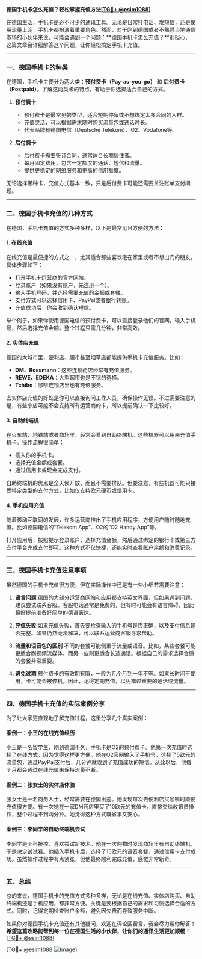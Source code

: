 **德国手机卡怎么充值？轻松掌握充值方法[[TG💪+ @esim1088](https://t.me/s/esim1088)]**

在德国生活，手机卡是必不可少的通讯工具。无论是日常打电话、发短信，还是使用流量上网，手机卡都扮演着重要角色。然而，对于刚到德国或者不熟悉当地通信市场的小伙伴来说，可能会遇到一个问题：**德国手机卡怎么充值？**别担心，这篇文章会详细解答这个问题，让你轻松搞定手机卡充值。

---

### **一、德国手机卡的种类**

在德国，手机卡主要分为两大类：**预付费卡（Pay-as-you-go）** 和 **后付费卡（Postpaid）**。了解这两类卡的特点，有助于你选择适合自己的方式。

1. **预付费卡**
   - 预付费卡是最常见的类型，适合短期停留或不想绑定太多合同的人群。
   - 充值灵活，可以根据需求随时购买流量包或通话时长。
   - 代表品牌有德国电信（Deutsche Telekom）、O2、Vodafone等。

2. **后付费卡**
   - 后付费卡需要签订合同，通常适合长期居住者。
   - 每月固定费用，包含一定额度的通话、短信和流量。
   - 提供更稳定的网络服务和更高的信用额度。

无论选择哪种卡，充值方式基本一致，只是后付费卡可能还需要关注账单支付问题。

---

### **二、德国手机卡充值的几种方式**

在德国，手机卡充值的方式多种多样，以下是最常见且方便的方法：

#### **1. 在线充值**
在线充值是最便捷的方式之一，尤其适合那些喜欢宅在家里或者不想出门的朋友。具体步骤如下：

- 打开手机卡运营商的官方网站。
- 登录账户（如果没有账户，先注册一个）。
- 输入手机号码，并选择需要充值的金额或套餐。
- 支付方式可以选择信用卡、PayPal或者银行转账。
- 充值成功后，你会收到确认短信。

举个例子，如果你使用德国电信的预付费卡，可以直接登录他们的官网，输入手机号，然后选择充值金额。整个过程只需几分钟，非常高效。

#### **2. 实体店充值**
德国的大城市里，便利店、超市甚至烟草店都能提供手机卡充值服务。比如：

- **DM、Rossmann**：这些连锁药店经常有充值服务。
- **REWE、EDEKA**：大型超市也是不错的选择。
- **Tchibo**：咖啡连锁店里也有充值服务。

去实体店充值的好处是你可以直接询问工作人员，确保操作无误。不过需要注意的是，有些小店可能不会支持所有运营商的卡，所以提前确认一下比较好。

#### **3. 自助终端机**
在火车站、地铁站或者商场里，经常会看到自助终端机。这些机器可以用来充值手机卡。操作流程很简单：

- 插入你的手机卡。
- 选择充值金额或套餐。
- 通过信用卡或现金完成支付。

自助终端机的优点是全天候开放，而且不需要排队。但要注意，有些机器可能只接受特定类型的支付方式，比如仅支持欧元硬币或信用卡。

#### **4. 手机应用充值**
随着移动互联网的发展，许多运营商推出了手机应用程序，方便用户随时随地充值。比如德国电信的“Telekom App”、O2的“O2 Handy App”等。

打开应用后，按照提示登录账户，选择充值金额，然后通过绑定的银行卡或第三方支付平台完成支付即可。这种方式不仅快捷，还能实时查看账户余额和消费记录。

---

### **三、德国手机卡充值注意事项**

虽然德国的手机卡充值很方便，但在实际操作中还是有一些小细节需要注意：

1. **语言问题**
   德国的大部分运营商网站和应用都支持英文界面，但如果遇到问题，建议尝试联系客服。客服电话通常是免费的，但有时可能会有语言障碍，因此最好提前准备好简单的德语表达。

2. **充值失败**
   如果充值失败，首先要检查输入的手机号是否正确，以及支付信息是否完整。如果仍然无法解决，可以联系运营商客服寻求帮助。

3. **流量和语音包的区别**
   不同的套餐可能侧重于流量或语音。比如，某些套餐可能更适合刷视频流媒体，而另一些则更适合长途通话。根据自己的需求选择合适的套餐非常重要。

4. **避免过期**
   预付费卡的有效期有限，一般为几个月到一年不等。如果长时间不使用，卡可能会被停机。因此，记得定期充值，以免错过重要的通话或流量。

---

### **四、德国手机卡充值的实际案例分享**

为了让大家更直观地了解充值过程，这里分享几个真实案例：

#### **案例一：小王的在线充值经历**
小王是一名留学生，刚到德国不久，手机卡是O2的预付费卡。他第一次充值时选择了在线方式，因为觉得这样更方便。他在O2官网输入了手机号，选择了5欧元的流量包，通过PayPal支付后，几分钟就收到了充值成功的短信。从此以后，他每个月都会通过在线充值来保持流量不断。

#### **案例二：张女士的实体店体验**
张女士是一名商务人士，经常需要在德国出差。她发现每次去便利店买咖啡时顺便充值很方便。有一次她在一家DM药店里买了10欧元的充值卡，直接交给收银员操作，整个过程不到两分钟。她觉得这种方式既省事又安心。

#### **案例三：李同学的自助终端机尝试**
李同学是个科技控，喜欢尝试新技术。他在一次购物时发现商场里有自助终端机，于是决定试试看。他插入手机卡后，选择了15欧元的语音套餐，通过信用卡支付成功。虽然操作过程中有点紧张，但他最终顺利完成充值，感觉非常新奇。

---

### **五、总结**

总的来说，德国手机卡的充值方式多种多样，无论是在线充值、实体店购买、自助终端机还是手机应用，都非常方便。关键是要根据自己的需求和习惯选择合适的方式。同时，记得定期检查账户余额，避免因欠费而导致服务中断。

如果你对德国手机卡充值还有其他疑问，欢迎在评论区留言，我会尽力帮你解答！**希望这篇攻略能帮到每一位在德国生活的小伙伴，让你们的通讯生活更加顺畅！**[[TG💪+ @esim1088](https://t.me/s/esim1088)]

[[TG💪+ @esim1088](https://t.me/s/esim1088) ![Image](https://i.postimg.cc/4NQfJmqS/Snipaste-2025-05-13-00-14-12.png)]
